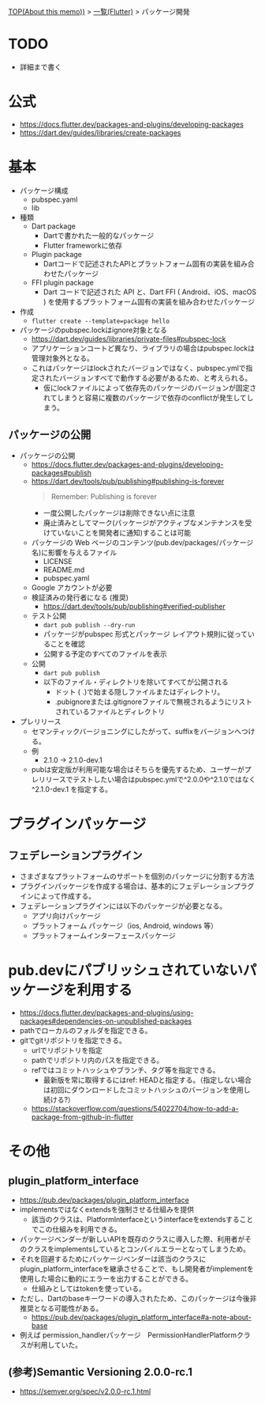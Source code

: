 [TOP(About this memo))](../README.md) > [一覧(Flutter)](./README.md) > パッケージ開発



# TODO
* 詳細まで書く

# 公式
* https://docs.flutter.dev/packages-and-plugins/developing-packages
* https://dart.dev/guides/libraries/create-packages

# 基本
* パッケージ構成
    * pubspec.yaml
    * lib
* 種類
    * Dart package
        * Dartで書かれた一般的なパッケージ
        * Flutter frameworkに依存
    * Plugin package
        * Dartコードで記述されたAPIとプラットフォーム固有の実装を組み合わせたパッケージ
    * FFI plugin package
        * Dart コードで記述された API と、Dart FFI ( Android、iOS、macOS ) を使用するプラットフォーム固有の実装を組み合わせたパッケージ
* 作成
    * `flutter create --template=package hello`
* パッケージのpubspec.lockはignore対象となる
    * https://dart.dev/guides/libraries/private-files#pubspec-lock
    * アプリケーションコートど異なり、ライブラリの場合はpubspec.lockは管理対象外となる。
    * これはパッケージはlockされたバージョンではなく、pubspec.ymlで指定されたバージョンすべてで動作する必要があるため、と考えられる。
        * 仮にlockファイルによって依存先のパッケージのバージョンが固定されてしまうと容易に複数のパッケージで依存のconflictが発生してしまう。

## パッケージの公開
* パッケージの公開
    * https://docs.flutter.dev/packages-and-plugins/developing-packages#publish
    * https://dart.dev/tools/pub/publishing#publishing-is-forever
        > Remember: Publishing is forever
        * 一度公開したパッケージは削除できない点に注意
        * 廃止済みとしてマーク(パッケージがアクティブなメンテナンスを受けていないことを開発者に通知)することは可能
    * パッケージの Web ページのコンテンツ(pub.dev/packages/パッケージ名)に影響を与えるファイル
        * LICENSE
        * README.md
        * pubspec.yaml
    * Google アカウントが必要
    * 検証済みの発行者になる (推奨)
        * https://dart.dev/tools/pub/publishing#verified-publisher
    * テスト公開
        * `dart pub publish --dry-run`
        * パッケージがpubspec 形式とパッケージ レイアウト規則に従っていることを確認
        * 公開する予定のすべてのファイルを表示
    * 公開
        * `dart pub publish`
        * 以下のファイル・ディレクトリを除いてすべてが公開される
            * ドット ( .)で始まる隠しファイルまたはディレクトリ。 
            * .pubignoreまたは.gitignoreファイルで無視されるようにリストされているファイルとディレクトリ
* プレリリース
    * セマンティックバージョニングにしたがって、suffixをバージョンへつける。
    * 例
        * 2.1.0 -> 2.1.0-dev.1
    * pubは安定版が利用可能な場合はそちらを優先するため、ユーザーがプレリリースでテストしたい場合はpubspec.ymlで^2.0.0や^2.1.0ではなく ^2.1.0-dev.1 を指定する。

# プラグインパッケージ
## フェデレーションプラグイン
* さまざまなプラットフォームのサポートを個別のパッケージに分割する方法
* プラグインパッケージを作成する場合は、基本的にフェデレーションプラグインによって作成する。
* フェデレーションプラグインには以下のパッケージが必要となる。
    * アプリ向けパッケージ
    * プラットフォーム パッケージ（ios, Android, windows 等）
    * プラットフォームインターフェースパッケージ

# pub.devにパブリッシュされていないパッケージを利用する
* https://docs.flutter.dev/packages-and-plugins/using-packages#dependencies-on-unpublished-packages
* pathでローカルのフォルダを指定できる。
* gitでgitリポジトリを指定できる。
    * urlでリポジトリを指定
    * pathでリポジトリ内のパスを指定できる。
    * refではコミットハッシュやブランチ、タグ等を指定できる。
        * 最新版を常に取得するにはref: HEADと指定する。（指定しない場合は初回にダウンロードしたコミットハッシュのバージョンを使用し続ける?）
    * https://stackoverflow.com/questions/54022704/how-to-add-a-package-from-github-in-flutter

# その他
## plugin_platform_interface
* https://pub.dev/packages/plugin_platform_interface
* implementsではなくextendsを強制させる仕組みを提供
    * 該当のクラスは、PlatformInterfaceというinterfaceをextendsすることでこの仕組みを利用できる。
* パッケージベンダーが新しいAPIを既存のクラスに導入した際、利用者がそのクラスをimplementsしているとコンパイルエラーとなってしまうため。
* それを回避するためにパッケージベンダーは該当のクラスにplugin_platform_interfaceを継承させることで、もし開発者がimplementを使用した場合に動的にエラーを出力することができる。
    * 仕組みとしてはtokenを使っている。
* ただし、Dartのbaseキーワードの導入されたため、このパッケージは今後非推奨となる可能性がある。
    * https://pub.dev/packages/plugin_platform_interface#a-note-about-base
* 例えば permission_handlerパッケージ　PermissionHandlerPlatformクラスが利用していた。
## (参考)Semantic Versioning 2.0.0-rc.1
* https://semver.org/spec/v2.0.0-rc.1.html
